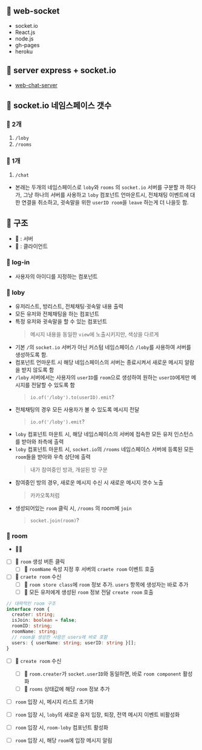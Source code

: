 ## 🍑 web-socket

- socket.io
- React.js
- node.js
- gh-pages
- heroku

## 🍎 server express + socket.io

- [web-chat-server](https://github.com/sangmin802/web-chat-server)

## 🍖 socket.io 네임스페이스 갯수

### 🍻 2개

1. `/loby`
2. `/rooms`

### 🍺 1개

1. `/chat`

- 본래는 두개의 네임스페이스로 `loby`와 `rooms` 의 `socket.io` 서버를 구분할 까 하다가, 그냥 하나의 서버를 사용하고 `loby` 컴포넌트 언마운트시, 전체채팅 이벤트에 대한 연결을 취소하고, 귓속말을 위한 `userID room`을 `leave` 하는게 더 나을듯 함.

## 📁 구조

- 🔴 : 서버
- 🔵 : 클라이언트

### 🍭 log-in

- 사용자의 아이디를 지정하는 컴포넌트

### 🥝 loby

- 유저리스트, 방리스트, 전체채팅·귓속말 내용 출력
- 모든 유저와 전체채팅을 하는 컴포넌트
- 특정 유저와 귓속말을 할 수 있는 컴포넌트
  > 메시지 내용을 동일한 `view`에 노출시키지만, 색상을 다르게
- 기본 `/`의 `socket.io` 서버가 아닌 커스텀 네임스페이스 `/loby`를 사용하여 서버를 생성하도록 함.
- 컴포넌트 언마운트 시 해당 네임스페이스의 서버는 종료시켜서 새로운 메시지 알람을 받지 않도록 함
- `/loby` 서버에서는 사용자의 `userID`를 `room`으로 생성하여 원하는 `userID`에게만 메시지를 전달할 수 있도록 함
  > `io.of('/loby').to(userID).emit`?
- 전체채팅의 경우 모든 사용자가 볼 수 있도록 메시지 전달
  > `io.of('/loby').emit`?
- `loby` 컴포넌트 마운트 시, 해당 네임스페이스의 서버에 접속한 모든 유저 인스턴스를 받아와 좌측에 출력
- `loby` 컴포넌트 마운트 시, `socket.io`의 `/rooms` 네임스페이스 서버에 등록된 모든 `room`들을 받아와 우측 상단에 출력
  > 내가 참여중인 방과, 개설된 방 구분
- 참여중인 방의 경우, 새로운 메시지 수신 시 새로운 메시지 갯수 노출
  > 카카오톡처럼
- 생성되어있는 `room` 클릭 시, `/rooms` 의 room에 `join`
  > `socket.join(room)`?

### 🥯 room

- 🔴🔵
- [ ] 🔵 `room` 생성 버튼 클릭
  - [ ] 🔵 `roomName` 속성 지정 후 서버의 `craete room` 이벤트 호출
- [ ] 🔴 `craete room` 수신
  - [ ] 🔴 `room store class`에 `room` 정보 추가. `users` 항목에 생성자는 바로 추가
  - [ ] 🔴 모든 유저에게 생성된 `room` 정보 전달 `create room` 호출

```ts
// 대략적인 room 구조
interface room {
  creater: string;
  isJoin: boolean = false;
  roomID: string;
  roomName: string;
  // room을 생성한 사람은 users에 바로 포함
  users: { userName: string; userID: string }[];
}
```

- [ ] 🔵 `create room` 수신

  - [ ] 🔵 `room.creater`가 `socket.userID`와 동일하면, 바로 `room component` 활성화
  - [ ] 🔵 `rooms` 상태값에 해당 `room` 정보 추가

- [ ] `room` 입장 시, 메시지 리스트 초기화
- [ ] `room` 입장 시, `loby`의 새로운 유저 입장, 퇴장, 전역 메시지 이벤트 비활성화
- [ ] `room` 입장 시, `room-loby` 컴포넌트 활성화
- [ ] `room` 입장 시, 해당 `room`에 입장 메시지 알림

